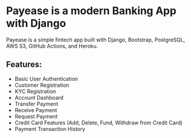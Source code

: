 # Payease is a modern Banking App with Django

Payease is a simple fintech app built with Django, Bootstrap, PostgreSQL, AWS S3, GitHub Actions, and Heroku.

## Features:
- Basic User Authentication
- Customer Registration
- KYC Registration
- Account Dashboard
- Transfer Payment
- Receive Payment
- Request Payment
- Credit Card Features (Add, Delete, Fund, Withdraw from Credit Card)
- Payment Transaction History
